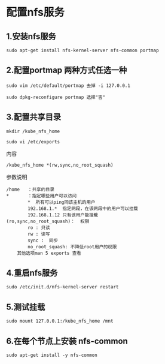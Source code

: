 # 配置nfs服务


## 1.安装nfs服务

```
sudo apt-get install nfs-kernel-server nfs-common portmap
```

## 2.配置portmap 两种方式任选一种
```
sudo vim /etc/default/portmap 去掉 -i 127.0.0.1
```
```
sudo dpkg-reconfigure portmap 选择"否"
```

## 3.配置共享目录

```
mkdir /kube_nfs_home
```

```
sudo vi /etc/exports
```
内容
```
/kube_nfs_home *(rw,sync,no_root_squash)
```
参数说明
```
/home   ：共享的目录
*       ：指定哪些用户可以访问
        *  所有可以ping同该主机的用户
        192.168.1.*  指定网段，在该网段中的用户可以挂载
        192.168.1.12 只有该用户能挂载
(ro,sync,no_root_squash)：  权限
        ro : 只读
        rw : 读写
        sync :  同步
        no_root_squash: 不降低root用户的权限
    其他选项man 5 exports 查看
```

## 4.重启nfs服务
```
sudo /etc/init.d/nfs-kernel-server restart
```

## 5.测试挂载
```
sudo mount 127.0.0.1:/kube_nfs_home /mnt
```


## 6.在每个节点上安装 nfs-common

```
sudo apt-get install -y nfs-common
```